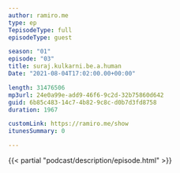 ```yaml
---
author: ramiro.me
type: ep
TepisodeType: full
episodeType: guest

season: "01"
episode: "03"
title: suraj.kulkarni.be.a.human
Date: "2021-08-04T17:02:00.00+00:00"

length: 31476506
mp3url: 24e0a99e-add9-46f6-9c2d-32b75860d642
guid: 6b85c483-14c7-4b82-9c8c-d0b7d3fd8758
duration: 1967

customLink: https://ramiro.me/show
itunesSummary: 0

---
```

{{< partial "podcast/description/episode.html" >}}
